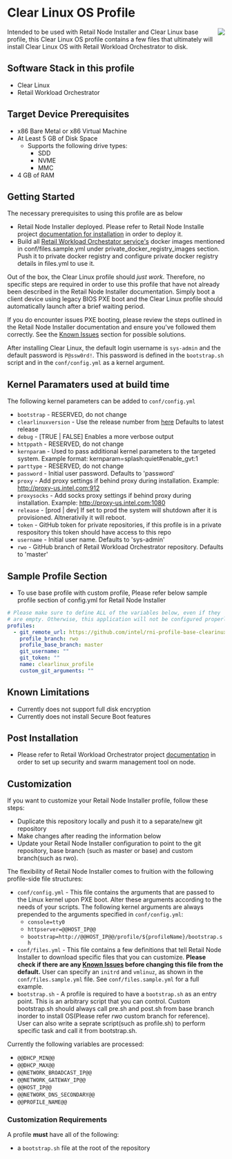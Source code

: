 # Clear Linux OS Profile

<img align="right" src="https://avatars1.githubusercontent.com/u/12545216?s=200&v=4">

Intended to be used with Retail Node Installer and Clear Linux base profile, this Clear Linux OS profile contains a few files that ultimately will install Clear Linux OS with Retail Workload Orchestrator to disk.

## Software Stack in this profile

* Clear Linux
* Retail Workload Orchestrator

  
## Target Device Prerequisites

* x86 Bare Metal or x86 Virtual Machine
* At Least 5 GB of Disk Space
  * Supports the following drive types:
    * SDD
    * NVME
    * MMC
* 4 GB of RAM

## Getting Started

The necessary prerequisites to using this profile are as below
  * Retail Node Installer deployed. Please refer to Retail Node Installe project [documentation for installation](https://github.com/intel/retail-node-installer) in order to deploy it.
  * Build all [Retail Workload Orchestator service's](https://github.com/intel/RetailWorkloadOrchestrator/blob/master/build.sh) docker images mentioned in conf/files.sample.yml under private_docker_registry_images section. Push it to private docker registry and configure private docker registry details in files.yml to use it.

Out of the box, the Clear Linux profile should _just work_. Therefore, no specific steps are required in order to use this profile that have not already been described in the Retail Node Installer documentation. Simply boot a client device using legacy BIOS PXE boot and the Clear Linux profile should automatically launch after a brief waiting period.

If you do encounter issues PXE booting, please review the steps outlined in the Retail Node Installer documentation and ensure you've followed them correctly. See the [Known Issues](#Known-Issues) section for possible solutions.

After installing Clear Linux, the default login username is `sys-admin` and the default password is `P@ssw0rd!`. This password is defined in the `bootstrap.sh` script and in the `conf/config.yml` as a kernel argument.

## Kernel Paramaters used at build time

The following kernel parameters can be added to `conf/config.yml`

* `bootstrap` - RESERVED, do not change
* `clearlinuxversion` - Use the release number from [here](https://cdn.download.clearlinux.org/releases/)  Defaults to latest release
* `debug` - [TRUE | FALSE] Enables a more verbose output
* `httppath` - RESERVED, do not change
* `kernparam` - Used to pass additional kernel parameters to the targeted system.  Example format: kernparam=splash:quiet#enable_gvt:1
* `parttype` - RESERVED, do not change
* `password` - Initial user password. Defaults to 'password'
* `proxy` - Add proxy settings if behind proxy during installation.  Example: <http://proxy-us.intel.com:912>
* `proxysocks` - Add socks proxy settings if behind proxy during installation.  Example: <http://proxy-us.intel.com:1080>
* `release` - [prod | dev] If set to prod the system will shutdown after it is provisioned.  Altnerativily it will reboot.
* `token` - GitHub token for private repositories, if this profile is in a private respository this token should have access to this repo
* `username` - Initial user name. Defaults to 'sys-admin'
* `rwo` - GitHub branch of Retail Workload Orchestrator repository. Defaults to 'master'

## Sample Profile Section

* To use base profile with custom profile, Please refer below sample profile section of config.yml for Retail Node Installer 

```yaml
# Please make sure to define ALL of the variables below, even if they
# are empty. Otherwise, this application will not be configured properly.
profiles:
  - git_remote_url: https://github.com/intel/rni-profile-base-clearinux.git
    profile_branch: rwo
    profile_base_branch: master
    git_username: ""
    git_token: ""
    name: clearlinux_profile
    custom_git_arguments: ""
```

## Known Limitations

* Currently does not support full disk encryption
* Currently does not install Secure Boot features

## Post Installation

* Please refer to Retail Workload Orchestrator project [documentation](https://github.com/intel/RetailWorkloadOrchestrator/blob/master/docs) in order to set up security and swarm management tool on node.

## Customization

If you want to customize your Retail Node Installer profile, follow these steps:

* Duplicate this repository locally and push it to a separate/new git repository
* Make changes after reading the information below
* Update your Retail Node Installer configuration to point to the git repository, base branch (such as master or base) and custom branch(such as rwo).

The flexibility of Retail Node Installer comes to fruition with the following profile-side file structures:

* `conf/config.yml` - This file contains the arguments that are passed to the Linux kernel upon PXE boot. Alter these arguments according to the needs of your scripts. The following kernel arguments are always prepended to the arguments specified in `conf/config.yml`:
  * `console=tty0`
  * `httpserver=@@HOST_IP@@`
  * `bootstrap=http://@@HOST_IP@@/profile/${profileName}/bootstrap.sh`
* `conf/files.yml` - This file contains a few definitions that tell Retail Node Installer to download specific files that you can customize. **Please check if there are any [Known Issues](#Known-Issues) before changing this file from the default.** User can specify an `initrd` and `vmlinuz`, as shown in the `conf/files.sample.yml` file. See `conf/files.sample.yml` for a full example.
* `bootstrap.sh` - A profile is required to have a `bootstrap.sh` as an entry point. This is an arbitrary script that you can control. Custom bootstrap.sh should always call pre.sh and post.sh from base branch inorder to install OS(Please refer *rwo* custom branch for reference). User can also write a seprate script(such as profile.sh) to perform specific task and call it from bootstrap.sh.

Currently the following variables are processed:
  * `@@DHCP_MIN@@`
  * `@@DHCP_MAX@@`
  * `@@NETWORK_BROADCAST_IP@@`
  * `@@NETWORK_GATEWAY_IP@@`
  * `@@HOST_IP@@`
  * `@@NETWORK_DNS_SECONDARY@@`
  * `@@PROFILE_NAME@@`

### Customization Requirements

A profile **must** have all of the following:

* a `bootstrap.sh` file at the root of the repository
